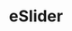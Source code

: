 ---
description: 蒂森克虏伯电梯的施工图。嘲笑天朝抄也抄不好么？
layout: post
results:
- primaryGenreName: Reference
  version: '1.0'
  artworkUrl100: http://a315.phobos.apple.com/us/r30/Purple1/v4/8e/ce/88/8ece88aa-1f78-c207-6000-de5edb4551e3/mzl.qwntvhaq.png
  trackViewUrl: https://itunes.apple.com/cn/app/eslider/id902735672?mt=8&uo=4
  artworkUrl60: http://a499.phobos.apple.com/us/r30/Purple3/v4/28/73/f9/2873f925-5bf3-f81f-346d-b8010dd3e590/icon.png
  minimumOsVersion: '6.0'
  sellerName: ThyssenKrupp Elevator AG
  supportedDevices:
  - iPadMini
  - iPhone4S
  - iPadMini4G
  - iPadFourthGen
  - iPad23G
  - iPodTouchFifthGen
  - iPhone4
  - iPhone5
  - iPodTouchourthGen
  - iPadThirdGen
  - iPhone5s
  - iPhone5c
  - iPadFourthGen4G
  - iPhone-3GS
  - iPad2Wifi
  - iPadThirdGen4G
  genres:
  - 参考
  - 工具
  trackName: eSlider
  description: 'The ThyssenKrupp Digital Slide Ruler – you can count on it!


    The Digital Slide Ruler gives you all the essential dimensions and values
    for ThyssenKrupp escalators and moving walks. Simply enter the conveyor
    height you need and select the angle of inclination and step width!

    Observe how the individual parameters affect the conveyor capacity, dimensions,
    motor capacity and loads of escalators and moving walks. Optimise your
    project data directly to suit your particular requirements.


    Practical: The simplified drawings always show you the latest dimensions
    that are needed for installing and transporting the escalator.


    Up-to-date: Improve the efficiency of your escalator with appropriate
    energy-saving and drive options and directly calculate the escalator''s
    resulting energy efficiency class online.


    Safe: Have you found your configuration? Then use the print function or
    save it under Favourites in your browser.'
  price: 0
  trackId: 902735672
  releaseDate: '2014-08-01T16:46:28Z'
  screenshotUrls:
  - http://a1.mzstatic.com/us/r30/Purple3/v4/bd/a4/29/bda429be-33ba-6bfe-6ea4-5fcddb244d94/screen1136x1136.jpeg
  - http://a1.mzstatic.com/us/r30/Purple1/v4/6d/f2/fd/6df2fd95-e4a5-14e4-506f-938a6e3ed9f3/screen1136x1136.jpeg
  - http://a5.mzstatic.com/us/r30/Purple4/v4/f4/11/bd/f411bd82-a569-672b-0a4c-364239fcbb38/screen1136x1136.jpeg
  artistViewUrl: https://itunes.apple.com/cn/artist/thyssenkrupp-elevator-ag/id470858800?uo=4
  primaryGenreId: 6006
  kind: software
  fileSizeBytes: '16158909'
  bundleId: de.thyssenkrupp.elevator.eslider
  trackContentRating: 4+
  artistName: ThyssenKrupp Elevator AG
  trackCensoredName: eSlider
  isGameCenterEnabled: false
  contentAdvisoryRating: 4+
  languageCodesISO2A:
  - EN
  - DE
  features:
  - iosUniversal
  wrapperType: software
  artworkUrl512: http://a315.phobos.apple.com/us/r30/Purple1/v4/8e/ce/88/8ece88aa-1f78-c207-6000-de5edb4551e3/mzl.qwntvhaq.png
  formattedPrice: 免费
  artistId: 470858800
  genreIds:
  - '6006'
  - '6002'
  currency: CNY
  ipadScreenshotUrls:
  - http://a3.mzstatic.com/us/r30/Purple3/v4/36/36/1e/36361e80-b67b-23d9-abe6-a056ee4a6822/screen480x480.jpeg
  - http://a4.mzstatic.com/us/r30/Purple3/v4/f2/c1/98/f2c19852-6dce-6efe-1e8c-d04852740307/screen480x480.jpeg
  - http://a4.mzstatic.com/us/r30/Purple4/v4/7c/05/f2/7c05f204-ce09-6137-42cf-70b9381b96e4/screen480x480.jpeg
category: 参考
tags: tag1
resultCount: 1
title: eSlider

---